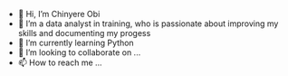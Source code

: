- 👋 Hi, I’m Chinyere Obi
- 👀 I’m a data analyst in training, who is passionate about improving my skills and documenting my progess
- 🌱 I’m currently learning Python
- 💞️ I’m looking to collaborate on ...
- 📫 How to reach me ...

<!---
Mayreeobi/Mayreeobi is a ✨ special ✨ repository because its `README.md` (this file) appears on your GitHub profile.
You can click the Preview link to take a look at your changes.
--->
